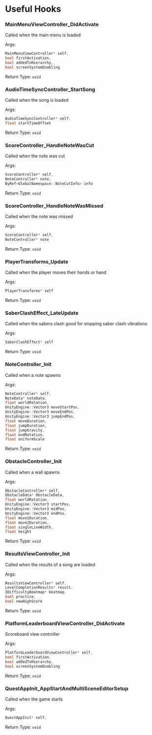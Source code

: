 # Useful Hooks

### MainMenuViewController_DidActivate
Called when the main menu is loaded

Args:
```cpp
MainMenuViewController* self,
bool firstActivation,
bool addedToHierarchy,
bool screenSystemEnabling
```
Return Type: `void`

### AudioTimeSyncController_StartSong
Called when the song is loaded

Args:
```cpp
AudioTimeSyncController* self,
float startTimeOffset
```
Return Type: `void`

### ScoreController_HandleNoteWasCut
Called when the note was cut

Args:
```cpp
ScoreController* self,
NoteController* note,
ByRef<GlobalNamespace::NoteCutInfo> info
```
Return Type: `void`

### ScoreController_HandleNoteWasMissed
Called when the note was missed

Args:
```cpp
ScoreController* self,
NoteController* note
```
Return Type: `void`

### PlayerTransforms_Update
Called when the player moves their hands or hand

Args:
```cpp
PlayerTransforms* self
```
Return Type: `void`

### SaberClashEffect_LateUpdate
Called when the sabers clash good for stopping saber clash vibrations

Args:
```cpp
SaberClashEffect* self
```
Return Type: `void`

### NoteController_Init
Called when a note spawns

Args:
```cpp
NoteController* self,
NoteData* noteData,
float worldRotation,
UnityEngine::Vector3 moveStartPos,
UnityEngine::Vector3 moveEndPos,
UnityEngine::Vector3 jumpEndPos,
float moveDuration,
float jumpDuration,
float jumpGravity,
float endRotation,
float uniformScale
```
Return Type: `void`

### ObstacleController_Init
Called when a wall spawns

Args:
```cpp
ObstacleController* self,
ObstacleData* ObstacleData,
float worldRotation,
UnityEngine::Vector3 startPos,
UnityEngine::Vector3 midPos,
UnityEngine::Vector3 endPos,
float move1Duration,
float move2Duration,
float singleLineWidth,
float height
```
Return Type: `void`

### ResultsViewController_Init
Called when the results of a song are loaded

Args:
```cpp
ResultsViewController* self,
LevelCompletionResults* result,
IDifficultyBeatmap* beatmap,
bool practice,
bool newHighScore
```
Return Type: `void`

### PlatformLeaderboardViewController_DidActivate
Scoreboard view controller

Args:
```cpp
PlatformLeaderboardViewController* self,
bool firstActivation,
bool addedToHierarchy,
bool screenSystemEnabling
```
Return Type: `void`

### QuestAppInit_AppStartAndMultiSceneEditorSetup
Called when the game starts

Args:
```cpp
QuestAppInit* self,
```
Return Type: `void`

